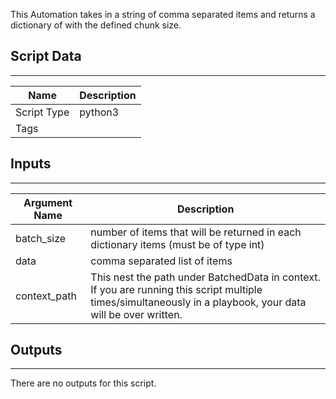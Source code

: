 This Automation takes in a string of comma separated items and returns a dictionary of with the defined chunk size. 

## Script Data
---

| **Name** | **Description** |
| --- | --- |
| Script Type | python3 |
| Tags |  |

## Inputs
---

| **Argument Name** | **Description** |
| --- | --- |
| batch_size | number of items that will be returned in each dictionary items \(must be of type int\) |
| data | comma separated list of items |
| context_path | This nest the path under BatchedData in context. If you are running this script multiple times/simultaneously in a playbook, your  data will be over written. |

## Outputs
---
There are no outputs for this script.
